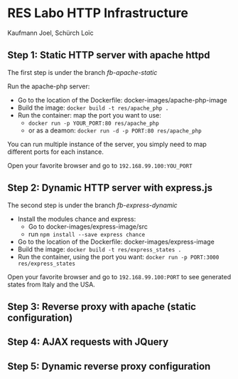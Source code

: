 # RES Labo HTTP Infrastructure

Kaufmann Joel, Schürch Loïc

## Step 1: Static HTTP server with apache httpd

The first step is under the branch *fb-apache-static*

Run the apache-php server:
* Go to the location of the Dockerfile: docker-images/apache-php-image
* Build the image: `docker build -t res/apache_php .`
* Run the container: map the port you want to use:
  * `docker run -p YOUR_PORT:80 res/apache_php`
  * or as a deamon: `docker run -d -p PORT:80 res/apache_php`

You can run multiple instance of the server, you simply need to map different ports for each instance.

Open your favorite browser and go to `192.168.99.100:YOU_PORT`

## Step 2: Dynamic HTTP server with express.js

The second step is under the branch *fb-express-dynamic*

* Install the modules chance and express:
  * Go to docker-images/express-image/src
  * run `npm install --save express chance`
* Go to the location of the Dockerfile: docker-images/express-image
* Build the image: `docker build -t res/express_states .`
* Run the container, using the port you want: `docker run -p PORT:3000 res/express_states`

Open your favorite browser and go to `192.168.99.100:PORT` to see generated states from Italy and the USA.

## Step 3: Reverse proxy with apache (static configuration)

## Step 4: AJAX requests with JQuery

## Step 5: Dynamic reverse proxy configuration
